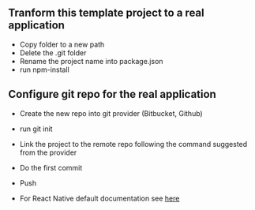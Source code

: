 ## Tranform this template project to a real application

* Copy folder to a new path
* Delete the .git folder
* Rename the project name into package.json
* run npm-install

## Configure git repo for the real application

* Create the new repo into git provider (Bitbucket, Github)
* run git init
* Link the project to the remote repo following the command suggested from the provider
* Do the first commit
* Push

* For React Native default documentation see [here](src/master/React-Native-Readme.md)
